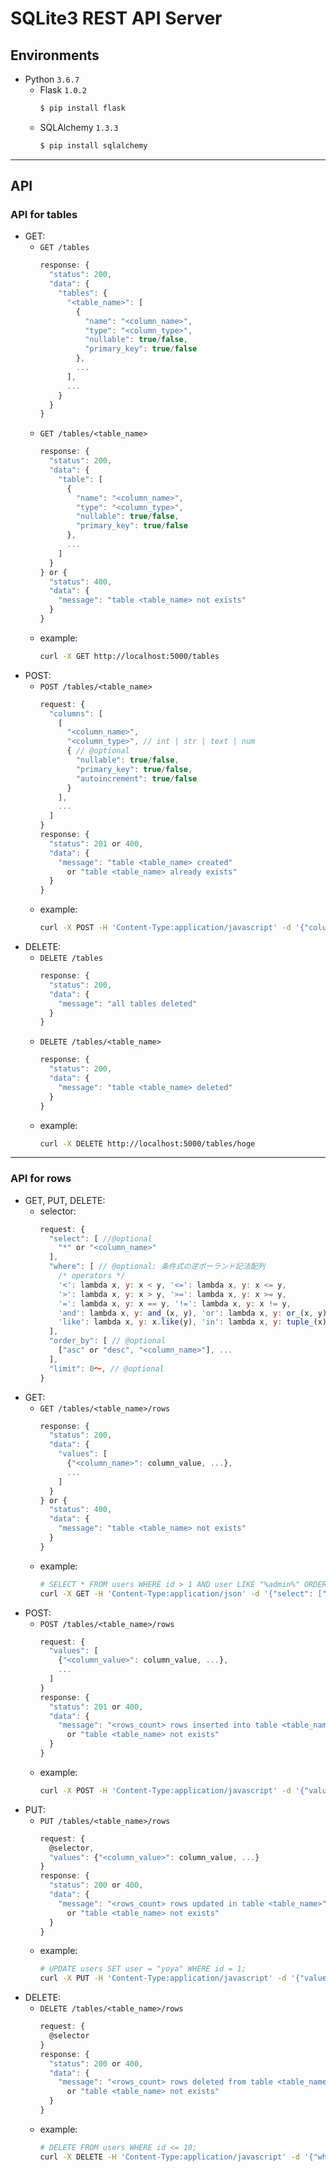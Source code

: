 # SQLite3 REST API Server

## Environments
- Python `3.6.7`
  - Flask `1.0.2`
    ```bash
    $ pip install flask
    ```
  - SQLAlchemy `1.3.3`
    ```bash
    $ pip install sqlalchemy
    ```

***

## API

### API for tables
- GET:
  - `GET /tables`
    ```javascript
    response: {
      "status": 200,
      "data": {
        "tables": {
          "<table_name>": [
            {
              "name": "<column_name>",
              "type": "<column_type>",
              "nullable": true/false,
              "primary_key": true/false
            },
            ...
          ],
          ...
        }
      }
    }
    ```
  - `GET /tables/<table_name>`
    ```javascript
    response: {
      "status": 200,
      "data": {
        "table": [
          {
            "name": "<column_name>",
            "type": "<column_type>",
            "nullable": true/false,
            "primary_key": true/false
          },
          ...
        ]
      }
    } or {
      "status": 400,
      "data": {
        "message": "table <table_name> not exists"
      }
    }
    ```
  - example:
    ```bash
    curl -X GET http://localhost:5000/tables
    ```
- POST:
  - `POST /tables/<table_name>`
    ```javascript
    request: {
      "columns": [
        [
          "<column_name>",
          "<column_type>", // int | str | text | num
          { // @optional
            "nullable": true/false,
            "primary_key": true/false,
            "autoincrement": true/false
          }
        ],
        ...
      ]
    }
    response: {
      "status": 201 or 400,
      "data": {
        "message": "table <table_name> created"
          or "table <table_name> already exists"
      }
    }
    ```
  - example:
    ```bash
    curl -X POST -H 'Content-Type:application/javascript' -d '{"columns":[["id","int",{"primary_key":true,"autoincrement":true}],["user","str"]]}' http://localhost:5000/tables/hoge
    ```
- DELETE:
  - `DELETE /tables`
    ```javascript
    response: {
      "status": 200,
      "data": {
        "message": "all tables deleted"
      }
    }
    ```
  - `DELETE /tables/<table_name>`
    ```javascript
    response: {
      "status": 200,
      "data": {
        "message": "table <table_name> deleted"
      }
    }
    ```
  - example:
    ```bash
    curl -X DELETE http://localhost:5000/tables/hoge
    ```

---

### API for rows
- GET, PUT, DELETE:
  - selector:
    ```javascript
    request: {
      "select": [ //@optional
        "*" or "<column_name>"
      ],
      "where": [ // @optional: 条件式の逆ポーランド記法配列
        /* operators */
        '<': lambda x, y: x < y, '<=': lambda x, y: x <= y,
        '>': lambda x, y: x > y, '>=': lambda x, y: x >= y,
        '=': lambda x, y: x == y, '!=': lambda x, y: x != y,
        'and': lambda x, y: and_(x, y), 'or': lambda x, y: or_(x, y),
        'like': lambda x, y: x.like(y), 'in': lambda x, y: tuple_(x).in_([(e,) for e in y]),
      ],
      "order_by": [ // @optional
        ["asc" or "desc", "<column_name>"], ...
      ],
      "limit": 0～, // @optional
    }
    ```
- GET:
  - `GET /tables/<table_name>/rows`
    ```javascript
    response: {
      "status": 200,
      "data": {
        "values": [
          {"<column_name>": column_value, ...},
          ...
        ]
      }
    } or {
      "status": 400,
      "data": {
        "message": "table <table_name> not exists"
      }
    }
    ```
  - example:
    ```bash
    # SELECT * FROM users WHERE id > 1 AND user LIKE "%admin%" ORDER BY id DESC LIMIT 5;
    curl -X GET -H 'Content-Type:application/json' -d '{"select": ["*"], "where": ["id", 1, ">", "user", "%admin%", "like", "and"], "order_by": [["desc", "id"]], "limit": 5}' http://localhost:5000/tables/users/rows
    ```
- POST:
  - `POST /tables/<table_name>/rows`
    ```javascript
    request: {
      "values": [
        {"<column_value>": column_value, ...},
        ...
      ]
    }
    response: {
      "status": 201 or 400,
      "data": {
        "message": "<rows_count> rows inserted into table <table_name>"
          or "table <table_name> not exists"
      }
    }
    ```
  - example:
    ```bash
    curl -X POST -H 'Content-Type:application/javascript' -d '{"values":[{"user":"admin","password":"pass"},{"user":"hoge","password":"fuga"}]}' http://localhost:5000/tables/users/rows
    ```
- PUT:
  - `PUT /tables/<table_name>/rows`
    ```javascript
    request: {
      @selector,
      "values": {"<column_value>": column_value, ...}
    }
    response: {
      "status": 200 or 400,
      "data": {
        "message": "<rows_count> rows updated in table <table_name>"
          or "table <table_name> not exists"
      }
    }
    ```
  - example:
    ```bash
    # UPDATE users SET user = "yoya" WHERE id = 1;
    curl -X PUT -H 'Content-Type:application/javascript' -d '{"values":{"user":"yoya"},"where":["id",1,"="]}' http://localhost:5000/tables/users/rows
    ```
- DELETE:
  - `DELETE /tables/<table_name>/rows`
    ```javascript
    request: {
      @selector
    }
    response: {
      "status": 200 or 400,
      "data": {
        "message": "<rows_count> rows deleted from table <table_name>"
          or "table <table_name> not exists"
      }
    }
    ```
  - example:
    ```bash
    # DELETE FROM users WHERE id <= 10;
    curl -X DELETE -H 'Content-Type:application/javascript' -d '{"where":["id",10,"<="]}' http://localhost:5000/tables/users/rows
    ```
